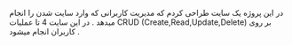 در این پروژه یک سایت طراحی کردم که مدیریت کاربرانی که وارد سایت شدن را انجام میدهد . در این سایت 4 تا عملیات CRUD (Create,Read,Update,Delete) بر روی کاربران انجام میشود .
